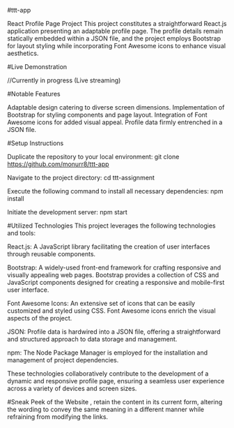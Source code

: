 #ttt-app

React Profile Page Project
This project constitutes a straightforward React.js application presenting an adaptable profile page. The profile details remain statically embedded within a JSON file, and the project employs Bootstrap for layout styling while incorporating Font Awesome icons to enhance visual aesthetics.

#Live Demonstration

//Currently in progress
(Live streaming)

#Notable Features

Adaptable design catering to diverse screen dimensions.
Implementation of Bootstrap for styling components and page layout.
Integration of Font Awesome icons for added visual appeal.
Profile data firmly entrenched in a JSON file.


#Setup Instructions

Duplicate the repository to your local environment:
git clone https://github.com/monurr8/ttt-app

Navigate to the project directory:
cd ttt-assignment

Execute the following command to install all necessary dependencies:
npm install

Initiate the development server:
npm start

#Utilized Technologies
This project leverages the following technologies and tools:

React.js: A JavaScript library facilitating the creation of user interfaces through reusable components.

Bootstrap: A widely-used front-end framework for crafting responsive and visually appealing web pages. Bootstrap provides a collection of CSS and JavaScript components designed for creating a responsive and mobile-first user interface.

Font Awesome Icons: An extensive set of icons that can be easily customized and styled using CSS. Font Awesome icons enrich the visual aspects of the project.

JSON: Profile data is hardwired into a JSON file, offering a straightforward and structured approach to data storage and management.

npm: The Node Package Manager is employed for the installation and management of project dependencies.

These technologies collaboratively contribute to the development of a dynamic and responsive profile page, ensuring a seamless user experience across a variety of devices and screen sizes.

#Sneak Peek of the Website
, retain the content in its current form, altering the wording to convey the same meaning in a different manner while refraining from modifying the links.
